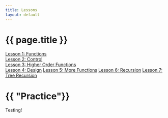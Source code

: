 ```yaml
---
title: Lessons
layout: default
---
```


# {{ page.title }}

[Lesson 1: Functions](/Lessons/lesson1.md)\
[Lesson 2: Control](/Lessons/lesson2.md)\
[Lesson 3: Higher Order Functions](/Lessons/lesson3.md)\
[Lesson 4: Design](/Lessons/lesson4.md)
[Lesson 5: More Functions](/Lessons/lesson5.md)
[Lesson 6: Recursion](/Lessons/lesson6.md)
[Lesson 7: Tree Recursion](/Lessons/lesson7.md)


# {{ "Practice"}}

Testing!
<!--
You can use HTML elements in Markdown, such as the comment element, and they won't
be affected by a markdown parser. However, if you create an HTML element in your
markdown file, you cannot use markdown syntax within that element's contents.
-->